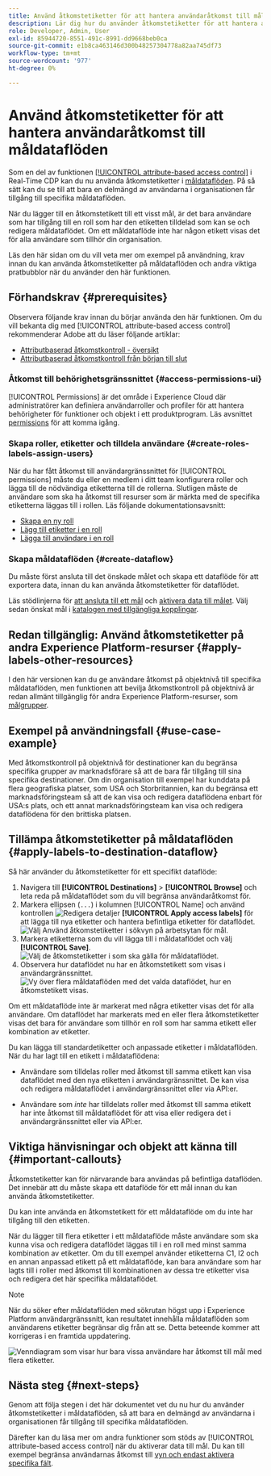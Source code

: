 ```yaml
---
title: Använd åtkomstetiketter för att hantera användaråtkomst till måldataflöden
description: Lär dig hur du använder åtkomstetiketter för att hantera användaråtkomst till måldataflöden så att bara en delmängd av användarna i organisationen får åtkomst till specifika måldataflöden.
role: Developer, Admin, User
exl-id: 85944720-8551-491c-8991-dd9668beb0ca
source-git-commit: e1b8ca463146d300b48257304778a82aa745df73
workflow-type: tm+mt
source-wordcount: '977'
ht-degree: 0%

---
```


# Använd åtkomstetiketter för att hantera användaråtkomst till måldataflöden

Som en del av funktionen [[!UICONTROL attribute-based access control]](overview.md) i Real-Time CDP kan du nu använda åtkomstetiketter i [måldataflöden](../../dataflows/ui/monitor-destinations.md). På så sätt kan du se till att bara en delmängd av användarna i organisationen får tillgång till specifika måldataflöden.

När du lägger till en åtkomstetikett till ett visst mål, är det bara användare som har tillgång till en roll som har den etiketten tilldelad som kan se och redigera måldataflödet. Om ett måldataflöde inte har någon etikett visas det för alla användare som tillhör din organisation.

Läs den här sidan om du vill veta mer om exempel på användning, krav innan du kan använda åtkomstetiketter på måldataflöden och andra viktiga pratbubblor när du använder den här funktionen.

## Förhandskrav {#prerequisites}

Observera följande krav innan du börjar använda den här funktionen. Om du vill bekanta dig med [!UICONTROL attribute-based access control] rekommenderar Adobe att du läser följande artiklar:

* [Attributbaserad åtkomstkontroll - översikt](/help/access-control/abac/overview.md)
* [Attributbaserad åtkomstkontroll från början till slut](/help/access-control/abac/end-to-end-guide.md)

### Åtkomst till behörighetsgränssnittet {#access-permissions-ui}

[!UICONTROL Permissions] är det område i Experience Cloud där administratörer kan definiera användarroller och profiler för att hantera behörigheter för funktioner och objekt i ett produktprogram. Läs avsnittet [permissions](/help/access-control/abac/end-to-end-guide.md#permissions) för att komma igång.

### Skapa roller, etiketter och tilldela användare {#create-roles-labels-assign-users}

När du har fått åtkomst till användargränssnittet för [!UICONTROL permissions] måste du eller en medlem i ditt team konfigurera roller och lägga till de nödvändiga etiketterna till de rollerna. Slutligen måste de användare som ska ha åtkomst till resurser som är märkta med de specifika etiketterna läggas till i rollen. Läs följande dokumentationsavsnitt:

* [Skapa en ny roll](/help/access-control/abac/ui/roles.md)
* [Lägg till etiketter i en roll](/help/access-control/abac/end-to-end-guide.md#label-roles)
* [Lägga till användare i en roll](/help/access-control/ui/users.md)

### Skapa måldataflöden {#create-dataflow}

Du måste först ansluta till det önskade målet och skapa ett dataflöde för att exportera data, innan du kan använda åtkomstetiketter för dataflödet.

Läs stödlinjerna för [att ansluta till ett mål](/help/destinations/ui/connect-destination.md) och [aktivera data till målet](/help/destinations/ui/activation-overview.md). Välj sedan önskat mål i [katalogen med tillgängliga kopplingar](/help/destinations/catalog/overview.md).

## Redan tillgänglig: Använd åtkomstetiketter på andra Experience Platform-resurser {#apply-labels-other-resources}

I den här versionen kan du ge användare åtkomst på objektnivå till specifika måldataflöden, men funktionen att bevilja åtkomstkontroll på objektnivå är redan allmänt tillgänglig för andra Experience Platform-resurser, som [målgrupper](/help/access-control/abac/end-to-end-guide.md#apply-labels-to-segments).

## Exempel på användningsfall {#use-case-example}

Med åtkomstkontroll på objektnivå för destinationer kan du begränsa specifika grupper av marknadsförare så att de bara får tillgång till sina specifika destinationer. Om din organisation till exempel har kunddata på flera geografiska platser, som USA och Storbritannien, kan du begränsa ett marknadsföringsteam så att de kan visa och redigera dataflödena enbart för USA:s plats, och ett annat marknadsföringsteam kan visa och redigera dataflödena för den brittiska platsen.

## Tillämpa åtkomstetiketter på måldataflöden {#apply-labels-to-destination-dataflow}

Så här använder du åtkomstetiketter för ett specifikt dataflöde:

1. Navigera till **[!UICONTROL Destinations]** > **[!UICONTROL Browse]** och leta reda på måldataflödet som du vill begränsa användaråtkomst för.
1. Markera ellipsen (`...`) i kolumnen [!UICONTROL Name] och använd kontrollen ![Redigera detaljer](/help/images/icons/key.png) **[!UICONTROL Apply access labels]** för att lägga till nya etiketter och hantera befintliga etiketter för dataflödet.
   ![Välj Använd åtkomstetiketter i sökvyn på arbetsytan för mål.](/help/access-control/images/olac/apply-access-labels.png)
1. Markera etiketterna som du vill lägga till i måldataflödet och välj **[!UICONTROL Save]**.
   ![Välj de åtkomstetiketter i som ska gälla för måldataflödet.](/help/access-control/images/olac/view-access-labels.png)
1. Observera hur dataflödet nu har en åtkomstetikett som visas i användargränssnittet.
   ![Vy över flera måldataflöden med det valda dataflödet, hur en åtkomstetikett visas.](/help/access-control/images/olac/dataflow-with-access-label.png)

Om ett måldataflöde inte är markerat med några etiketter visas det för alla användare. Om dataflödet har markerats med en eller flera åtkomstetiketter visas det bara för användare som tillhör en roll som har samma etikett eller kombination av etiketter.

Du kan lägga till standardetiketter och anpassade etiketter i måldataflöden. När du har lagt till en etikett i måldataflödena:

* Användare som tilldelas roller med åtkomst till samma etikett kan visa dataflödet med den nya etiketten i användargränssnittet. De kan visa och redigera måldataflödet i användargränssnittet eller via API:er.

* Användare som *inte* har tilldelats roller med åtkomst till samma etikett har inte åtkomst till måldataflödet för att visa eller redigera det i användargränssnittet eller via API:er.

## Viktiga hänvisningar och objekt att känna till {#important-callouts}

Åtkomstetiketter kan för närvarande bara användas på befintliga dataflöden. Det innebär att du måste skapa ett dataflöde för ett mål innan du kan använda åtkomstetiketter.

Du kan inte använda en åtkomstetikett för ett måldataflöde om du inte har tillgång till den etiketten.

När du lägger till flera etiketter i ett måldataflöde måste användare som ska kunna visa och redigera dataflödet läggas till i en roll med minst samma kombination av etiketter. Om du till exempel använder etiketterna C1, I2 och en annan anpassad etikett på ett måldataflöde, kan bara användare som har lagts till i roller med åtkomst till kombinationen av dessa tre etiketter visa och redigera det här specifika måldataflödet.

>[!NOTE]
>
> När du söker efter måldataflöden med sökrutan högst upp i Experience Platform användargränssnitt, kan resultatet innehålla måldataflöden som användarens etiketter begränsar dig från att se. Detta beteende kommer att korrigeras i en framtida uppdatering.

![Venndiagram som visar hur bara vissa användare har åtkomst till mål med flera etiketter.](/help/access-control/images/olac/multiple-labels-venn.png)

## Nästa steg {#next-steps}

Genom att följa stegen i det här dokumentet vet du nu hur du använder åtkomstetiketter i måldataflöden, så att bara en delmängd av användarna i organisationen får tillgång till specifika måldataflöden.

Därefter kan du läsa mer om andra funktioner som stöds av [!UICONTROL attribute-based access control] när du aktiverar data till mål. Du kan till exempel begränsa användarnas åtkomst till [vyn och endast aktivera specifika fält](/help/access-control/abac/overview.md#destinations).
